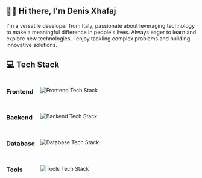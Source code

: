 
## 👨‍💻 Hi there, I'm Denis Xhafaj

I'm a versatile developer from Italy, passionate about leveraging technology to make a meaningful difference in people's lives. Always eager to learn and explore new technologies, I enjoy tackling complex problems and building innovative solutions.


## 💻 Tech Stack

<div style="display: flex; align-items: center; gap: 10px; margin-bottom: 10px;">
    <div style="width: 80px;"><h3>Frontend</h3></div>
    <img src="https://skillicons.dev/icons?i=html,css,js,react" alt="Frontend Tech Stack">
     <br>
</div>

<div style="display: flex; align-items: center; gap: 10px; margin-bottom: 10px;">
    <div style="width: 80px;"><h3>Backend</h3></div>
    <img src="https://skillicons.dev/icons?i=nodejs,express" alt="Backend Tech Stack">
     <br>
</div>

<div style="display: flex; align-items: center; gap: 10px; margin-bottom: 10px;">
    <div style="width: 80px;"><h3>Database</h3></div>
    <img src="https://skillicons.dev/icons?i=mysql" alt="Database Tech Stack">
     <br>
</div>

<div style="display: flex; align-items: center; gap: 10px; margin-bottom: 10px;">
    <div style="width: 80px;"><h3>Tools</h3></div>
    <img src="https://skillicons.dev/icons?i=figma,linux,git" alt="Tools Tech Stack">
     <br>
</div>

